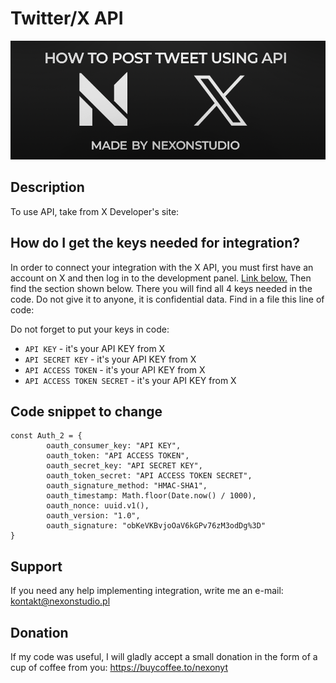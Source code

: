 # Twitter/X API

![Alternatice](https://github.com/nexonyt/twitter-x-API/blob/main/header.png)

## Description

To use API, take from X Developer's site: 


## How do I get the keys needed for integration?
In order to connect your integration with the X API, you must first have an account on X and then log in to the development panel. [Link below.](https://developer.twitter.com/en/portal/dashboard)
Then find the section shown below. There you will find all 4 keys needed in the code. Do not give it to anyone, it is confidential data.
Find in a file this line of code:



Do not forget to put your keys in code:
- `API KEY` - it's your API KEY from X
- `API SECRET KEY` - it's your API KEY from X
- `API ACCESS TOKEN` - it's your API KEY from X
- `API ACCESS TOKEN SECRET` - it's your API KEY from X

## Code snippet to change
```
const Auth_2 = {
        oauth_consumer_key: "API KEY",
        oauth_token: "API ACCESS TOKEN",
        oauth_secret_key: "API SECRET KEY",
        oauth_token_secret: "API ACCESS TOKEN SECRET",
        oauth_signature_method: "HMAC-SHA1",
        oauth_timestamp: Math.floor(Date.now() / 1000),
        oauth_nonce: uuid.v1(),
        oauth_version: "1.0",
        oauth_signature: "obKeVKBvjoOaV6kGPv76zM3odDg%3D"
}
```

## Support
If you need any help implementing integration, write me an e-mail: kontakt@nexonstudio.pl

## Donation
If my code was useful, I will gladly accept a small donation in the form of a cup of coffee from you: https://buycoffee.to/nexonyt

